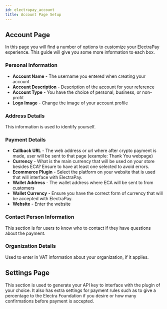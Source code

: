 ```yaml
---
id: electrapay_account
title: Account Page Setup
---
```


## Account Page

In this page you will find a number of options to customize your ElectraPay experience. This guide will give you some more information to each box.

### Personal Information
* **Account Name** - The username you entered when creating your account
* **Account Description** - Description of the account for your reference
* **Account Type** - You have the choice of personal, business, or non-profit
* **Logo Image** - Change the image of your account profile 

### Address Details
This information is used to identify yourself.

### Payment Details
* **Callback URL** - The web address or url where after crypto payment is made, user will be sent to that page (example: Thank You webpage)
* **Currency** - What is the main currency that will be used on your store besides ECA? Ensure to have at least one selected to avoid errors.
* **Ecommerce Plugin** - Select the platform on your website that is used that will interface with ElectraPay.
* **Wallet Address** - The wallet address where ECA will be sent to from customers
* **Wallet Currency** - Ensure you have the correct form of currency that will be accepted with ElectraPay.
* **Website** - Enter the website 

### Contact Person Information

This section is for users to know who to contact if they have questions about the payment.

### Organization Details

Used to enter in VAT information about your organization, if it applies.

## Settings Page

This section is used to generate your API key to interface with the plugin of your choice. It also has extra settings for payment rules such as to give a percentage to the Electra Foundation if you desire or how many confirmations before payment is accepted.
